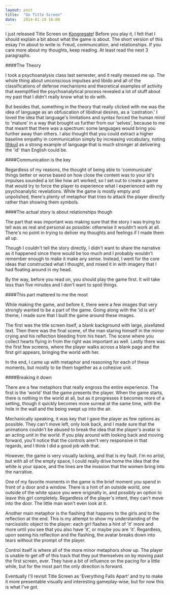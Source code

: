 ```yaml
---
layout: post
title:  "On Title Screen"
date:   2014-01-19 16:00
---
```


I just released Title Screen on [Kongregate](http://kongregate.com/games/aaronsantiago/title-screen)!
Before you play it, I felt that I should explain a bit about what the game is about. The short version of this essay I'm about to write is: Freud, communcation, and relationships. If you care more about my thoughts, keep reading. At least read the next 3 paragraphs.

####The Theory

I took a psychoanalysis class last semester, and it really messed me up. The whole thing about unconscious impulses and libido and all of the classifications of defense mechanisms and theoretical examples of activity that exemplified the psychoanalytical process revealed a lot of stuff about my past that I didn't really know what to do with.  

But besides that, something in the theory that really clicked with me was the idea of language as an obfuscation of libidinal desires, as a 'castration.' I loved the idea that language's limitations and syntax forced the human mind to 'mature' in a way that brought us further from our 'selves', because to me that meant that there was a spectrum: some languages would bring you further away than others. I also thought that you could extract a higher baseline empathy in communication simply by increasing vocabulary, noting [Ithkuil](http://www.ithkuil.net/) as a strong example of language that is much stronger at delivering the 'id' than English could be.

####Communication is the key

Regardless of my reasons, the thought of being able to 'communicate' things better or worse based on how close the content was to your id's impulses sounded a lot like how art worked, so I set out to create a game that would try to force the player to experience what I experienced with my psychoanalytic revelations. While the game is mostly empty and unpolished, there's plenty of metaphor that tries to attack the player directly rather than showing them symbols.

####The actual story is about relationships though

The part that was important was making sure that the story I was trying to tell was as real and personal as possible: otherwise it wouldn't work at all. There's no point in trying to deliver my thoughts and feelings if I made them all up.

Though I couldn't tell the story directly, I didn't want to share the narrative as it happened since there would be too much and I probably wouldn't remember enough to make it make any sense. Instead, I went for the core ideas that constructed what I thought, and mixed it in with imagery that I had floating around in my head.

By the way, before you read on, you should play the game first. It will take less than five minutes and I don't want to spoil things.

####This part mattered to me the most

While making the game, and before it, there were a few images that very strongly wanted to be a part of the game. Going along with the 'id is art' theme, I made sure that I built the game around these images.

The first was the title screen itself, a blank background with large, pixellated text. Then there was the final scene, of the man staring himself in the mirror crying and his reflection bleeding from his heart. The scene where you collect hearts flying in from the right was important as well. Lastly there was the first few screens, where the player walks across a blank page and the first girl appears, bringing the world with her.

In the end, I came up with metaphor and reasoning for each of these moments, but mostly to tie them together as a cohesive unit.

####Breaking it down

There are a few metaphors that really engross the entire experience. The first is the 'world' that the game presents the player. When the game starts, there is nothing in the world at all, but as it progresses it becomes more of a setting, though it quickly becomes more surreal at the same time, with the hole in the wall and the being swept up into the air.

Mechanically speaking, it was key that I gave the player as few options as possible. They can't move left, only look back, and I made sure that the animations couldn't be abused to break the idea that the player's avatar is an acting unit in the world. If you play around with looking back and moving forward, you'll notice that the controls aren't very responsive in that regards, and I think I did a good job with that.

However, the game is very visually lacking, and that is my fault. I'm no artist, but with all of the empty space, I could really drive home the idea that the white is your space, and the lines are the invasion that the women bring into the narrative.

One of my favorite moments in the game is the brief moment you spend in front of a door and a window. There is a hint of an outside world, one outside of the white space you were originally in, and possibly an option to leave this girl completely. Regardless of the player's intent, they can't move into the door. The little man won't even look at it.

Another main metaphor is the flashing that happens to the girls and to the reflection at the end. This is my attempt to show my understanding of the narcissistic object to the player: each girl flashes a hint of 'it' more and more until you see that you also have 'it', or maybe you are 'it'. Regardless, upon seeing his reflection and the flashing, the avatar breaks down into tears without the prompt of the player.

Control itself is where all of the more minor metaphors show up. The player is unable to get off of this track that they put themselves on by moving past the first screen, ever. They have a bit of influence on the pacing for a little while, but for the most part the only direction is forward.

Eventually I'll revisit Title Screen as 'Everything Falls Apart' and try to make it more presentable visually and interesting gameplay-wise, but for now this is what I've got.